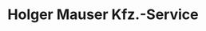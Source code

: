 ---
title: "Holger Mauser Kfz.-Service"
url: /dettingen-an-der-erms/holger-mauser-kfz-service/
shop: Autowerkstatt
---